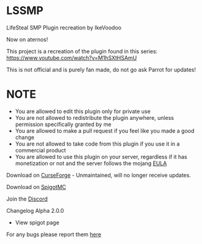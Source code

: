 # LSSMP
LifeSteal SMP Plugin recreation by IkeVoodoo

Now on aternos!

This project is a recreation of the plugin found in this series: https://www.youtube.com/watch?v=M1hSXtHSAmU

This is not official and is purely fan made, do not go ask Parrot for updates!

# NOTE

  - You are allowed to edit this plugin only for private use
  - You are not allowed to redistribute the plugin anywhere, unless permission specifically granted by me
  - You are allowed to make a pull request if you feel like you made a good change
  - You are not allowed to take code from this plugin if you use it in a commercial product
  - You are allowed to use this plugin on your server, regardless if it has monetization or not and the server follows the mojang [EULA](https://account.mojang.com/documents/minecraft_eula)

Download on [CurseForge](https://www.curseforge.com/minecraft/bukkit-plugins/lifesteal-smp-plugin) - Unmaintained, will no longer receive updates.

Download on [SpigotMC](https://www.spigotmc.org/resources/lifesteal-smp-plugin.94387/)

Join the [Discord](https://discord.gg/7hr8CxNEKk)

Changelog Alpha 2.0.0

- View spigot page

For any bugs please report them [here](https://discord.gg/7hr8CxNEKk)